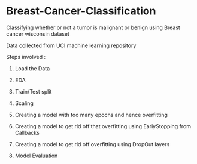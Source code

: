 # Breast-Cancer-Classification
Classifying whether or not a tumor is malignant or benign using Breast cancer wisconsin dataset

Data collected from UCI machine learning repository

Steps involved :

1) Load the Data

2) EDA

3) Train/Test split

4) Scaling

5) Creating a model with too many epochs and hence overfitting

6) Creating a model to get rid off that overfitting using EarlyStopping from Callbacks

7) Creating a model to get rid off overfitting using DropOut layers

8) Model Evaluation
